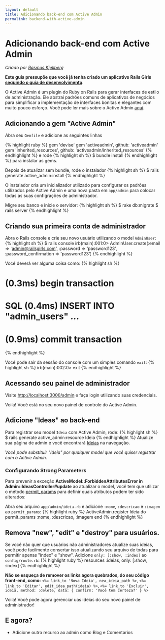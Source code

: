 ```yaml
---
layout: default
title: Adicionando back-end com Active Admin
permalink: backend-with-active-admin
---
```


# Adicionando back-end com Active Admin

_Criado por [Rasmus Kjellberg](https://www.rasmuskjellberg.se)_

**Este guia pressupõe que você já tenha criado um aplicativo Rails Girls** [**seguindo o guia de desenvolvimento**](/app).

O Active Admin é um plugin do Ruby on Rails para gerar interfaces de estilo de administração. Ele abstrai padrões comuns de aplicativos de negócios para simplificar a implementação de interfaces bonitas e elegantes com muito pouco esforço. Você pode ler mais sobre o Active Admin [aqui](http://activeadmin.info/).

## Adicionando a gem "Active Admin"

Abra seu `Gemfile` e adicione as seguintes linhas

{% highlight ruby %}
gem 'devise'
gem 'activeadmin', github: 'activeadmin'
gem 'inherited_resources', github: 'activeadmin/inherited_resources'
{% endhighlight %}
e rode
{% highlight sh %}
\$ bundle install
{% endhighlight %}
para instalar as gems.

Depois de atualizar sem bundle, rode o instalador
{% highlight sh %}
\$ rails generate active_admin:install
{% endhighlight %}

O instalador cria um inicializador utilizado para configurar os padrões utilizados pelo Active Admin e uma nova pasta em `app/admin` para colocar todas as suas configrações de administrador.

Migre seu banco e inicie o servidor:
{% highlight sh %}
$ rake db:migrate
$ rails server
{% endhighlight %}

## Criando sua primeira conta de administrador

Abra o Rails console e crie seu novo usuário utilizando o model `AdminUser`:
{% highlight sh %}
\$ rails console
irb(main):001:0> AdminUser.create(:email => 'admin@railsgirls.com', :password => 'password123', :password_confirmation => 'password123')
{% endhighlight %}

Você deverá ver alguma coisa como:
{% highlight sh %}

# (0.3ms) begin transaction

# SQL (0.4ms) INSERT INTO "admin_users" ...

# (0.9ms) commit transaction

{% endhighlight %}

Você pode sair da sessão do console com um simples comando `exit`:
{% highlight sh %}
irb(main):002:0> exit
{% endhighlight %}

## Acessando seu painel de administrador

Visite [http://localhost:3000/admin](http://localhost:3000/admin) e faça login utilizando suas credenciais.

Voila! Você está no seu novo painel de controle do Active Admin.

## Adicione "Ideas" ao back-end

Para registrar seu model `Ideia` com Active Admin, rode:
{% highlight sh %}
\$ rails generate active_admin:resource Ideia
{% endhighlight %}
Atualize sua página de admin e você encontrará [Ideias](http://localhost:3000/admin/ideias) na navegação.

_Você pode substituir "Ideia" por qualquer model que você quiser registrar com o Active Admin._

### Configurando Strong Parameters

Para prevenir a exceção **ActiveModel::ForbiddenAttributesError in Admin::IdeasController#update** ao atualizar o model, você tem que utilizar o método [permit_params](http://activeadmin.info/docs/2-resource-customization.html) para definir quais atributos podem ter sido alterados:

Abra seu arquivo `app/admin/ideia.rb` e adicione `:nome`, `:descricao` e `:imagem` ao `permit_params`:
{% highlight ruby %}
ActiveAdmin.register Ideia do
permit_params :nome, :descricao, :imagem
end
{% endhighlight %}

## Remova "new", "edit" e "destroy" para usuários.

Se você não quer que usuários não administradores atualize suas ideias, você pode facilmente consertar isso atualizando seu arquivo de todas para permitir apenas "index" e "show". Adicione `only: [:show, :index]` ao `config/route.rb`:
{% highlight ruby %}
resources :ideias, only: [:show, :index]
{% endhighlight %}

**Não se esqueça de remover os links agora quebrados, do seu código front-end, como:** `<%= link_to 'Nova Ideia', new_ideia_path %>`, `<%= link_to 'Editar', edit_idea_path(ideia) %>`, `<%= link_to 'Excluir', ideia, method: :delete, data: { confirm: 'Você tem certeza?' } %>`

Voila! Você pode agora gerenciar uas ideias do seu novo painel de administrador!

## E agora?

- Adicione outro recurso ao admin como Blog e Comentarios
